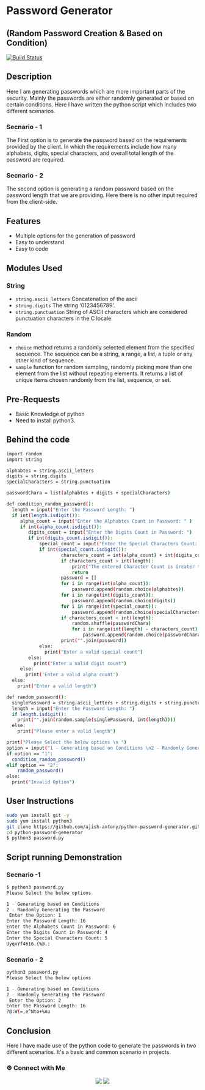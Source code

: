 # Password Generator 
## (Random Password Creation & Based on Condition)


[![Build Status](https://travis-ci.org/joemccann/dillinger.svg?branch=master)](https://travis-ci.org/joemccann/dillinger)

## Description

Here I am generating passwords which are more important parts of the security. Mainly the passwords are  either randomly generated or based on certain conditions. Here I have written the python script which includes two different scenarios. 

### Secnario - 1

The First option is to generate the password based on the requirements provided by the client. In which the requirements include how many alphabets, digits, special characters, and overall total length of the password are required.

### Secnario - 2

The second option is generating a random password based on the password length that we are providing. Here there is no other input required from the client-side. 

## Features

- Multiple options for the generation of password
- Easy to understand
- Easy to code

## Modules Used

### String 
- `string.ascii_letters` Concatenation of the ascii 
- `string.digits` The string ‘0123456789’.
- `string.punctuation` String of ASCII characters which are considered punctuation characters in the C locale.

### Random
- `choice` method returns a randomly selected element from the specified sequence. The sequence can be a string, a range, a list, a tuple or any other kind of sequence.
- `sample` function for random sampling, randomly picking more than one element from the list without repeating elements. It returns a list of unique items chosen randomly from the list, sequence, or set.


## Pre-Requests

- Basic Knowledge of python
- Need to install python3.

## Behind the code

```sh
import random
import string

alphabtes = string.ascii_letters
digits = string.digits
specialCharacters = string.punctuation

passwordChara = list(alphabtes + digits + specialCharacters)

def condition_random_password():
  length = input("Enter the Password Length: ")
  if int(length.isdigit()):
     alpha_count = input("Enter the Alphabtes Count in Password: " )
     if int(alpha_count.isdigit()):
        digits_count = input("Enter the Digits Count in Password: ")
        if int(digits_count.isdigit()):
            special_count = input("Enter the Special Characters Count: ")
            if int(special_count.isdigit()):
                    characters_count = int(alpha_count) + int(digits_count) + int(special_count)
                    if characters_count > int(length):
                        print("The entered Character Count is Greater than the total Password Length")
                        return
                    password = [] 
                    for i in range(int(alpha_count)):
                        password.append(random.choice(alphabtes))
                    for i in range(int(digits_count)):
                        password.append(random.choice(digits))
                    for i in range(int(special_count)):
                        password.append(random.choice(specialCharacters))
                    if characters_count < int(length):
                        random.shuffle(passwordChara)
                        for i in range(int(length) - characters_count):
                            password.append(random.choice(passwordChara))
                    print("".join(password))
            else:
              print("Enter a valid special count")
        else:
          print("Enter a valid digit count")
     else: 
       print('Enter a valid alpha count')
  else: 
    print("Enter a valid length")

def random_password():
  singlePassword = string.ascii_letters + string.digits + string.punctuation
  length = input("Enter the Password Length: ")
  if length.isdigit():
    print("".join(random.sample(singlePassword, int(length))))
  else:
    print("Please enter a valid length")

print("Please Select the below options \n ")
option = input("1 - Generating based on Conditions \n2 - Randomly Generating the Password \n Enter the Option: ")
if option == "1": 
  condition_random_password()
elif option == "2":
    random_password()
else:
  print("Invalid Option")
```

## User Instructions

```sh
sudo yum install git -y
sudo yum install python3
git clone https://github.com/ajish-antony/python-password-generator.git
cd python-password-generator
$ python3 password.py
```


## Script running Demonstration

### Secnario -1
```sh
$ python3 password.py
Please Select the below options

1 - Generating based on Conditions
2 - Randomly Generating the Password
 Enter the Option: 1
Enter the Password Length: 16
Enter the Alphabets Count in Password: 6
Enter the Digits Count in Password: 4
Enter the Special Characters Count: 5
UyqxYf4616.{%@.:
```

### Secnario - 2

```sh
python3 password.py
Please Select the below options

1 - Generating based on Conditions
2 - Randomly Generating the Password
 Enter the Option: 2
Enter the Password Length: 16
?@:W(=,e^Nto+%Au
```

## Conclusion

Here I have made use of the python code to generate the passwords in two different scenarios. It's a basic and common scenario in projects.



### ⚙️ Connect with Me

<p align="center">
<a href="mailto:ajishantony95@gmail.com"><img src="https://img.shields.io/badge/Gmail-D14836?style=for-the-badge&logo=gmail&logoColor=white"/></a>
<a href="https://www.linkedin.com/in/ajish-antony/"><img src="https://img.shields.io/badge/LinkedIn-0077B5?style=for-the-badge&logo=linkedin&logoColor=white"/></a>
